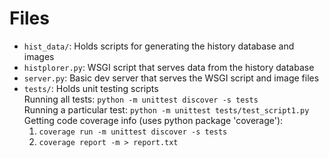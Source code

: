 # Files
-   `hist_data/`: Holds scripts for generating the history database and images
-   `histplorer.py`: WSGI script that serves data from the history database
-   `server.py`: Basic dev server that serves the WSGI script and image files
-   `tests/`: Holds unit testing scripts <br>
    Running all tests: `python -m unittest discover -s tests` <br>
    Running a particular test: `python -m unittest tests/test_script1.py` <br>
    Getting code coverage info (uses python package 'coverage'): <br>
    1. `coverage run -m unittest discover -s tests`
    2. `coverage report -m > report.txt`

